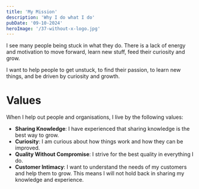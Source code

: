 ```yaml
---
title: 'My Mission'
description: 'Why I do what I do'
pubDate: '09-10-2024'
heroImage: '/37-without-x-logo.jpg'
---
```


I see many people being stuck in what they do. There is a lack of energy and
motivation to move forward, learn new stuff, feed their curiosity and grow.

I want to help people to get unstuck, to find their passion, to learn new
things, and be driven by curiosity and growth.

# Values

When I help out people and organisations, I live by the following values:

-   **Sharing Knowledge**: I have experienced that sharing knowledge is the best
    way to grow.
-   **Curiosity**: I am curious about how things work and how they can be
    improved.
-   **Quality Without Compromise**: I strive for the best quality in everything
    I do.
-   **Customer Intimacy**: I want to understand the needs of my customers and
    help them to grow. This means I will not hold back in sharing my knowledge
    and experience.
